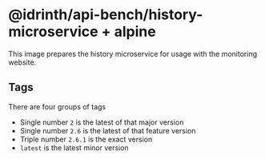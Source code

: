 # @idrinth/api-bench/history-microservice + alpine

This image prepares the history microservice for usage with the monitoring
website.

## Tags

There are four groups of tags

- Single number `2` is the latest of that major version
- Single number `2.6` is the latest of that feature version
- Triple number `2.6.1` is the exact version
- `latest` is the latest minor version
